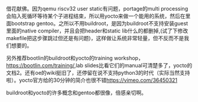 借花献佛。因为qemu riscv32 user static有问题，portage的multi processing会陷入死循环等待某个子进程结束，所以用yocto来做一个能用的系统，然后在里面bootstrap gentoo。之所以不用buildroot，是因为buildroot不支持安装guest里面的native compiler，并且会把header和static lib什么的都删掉,(试了下修改makefile把这步骤跳过但还是有问题)，这样做让系统非常轻量，但不反而不是我们想要的。

另外推荐bootlin的buildroot和yocto的training workshop，<https://bootlin.com/training/>,lab slides比看它们的manual可清楚多了，yocto的文档2。还有oe的wiki挺旧了，还停留在说不支持python3的时代（实际当然支持啦）。yocto官方给的30分钟的简介也很不错<https://vimeo.com/36450321>

buildroot和yocto的许多概念和gentoo都很像，倍感亲切啊。



